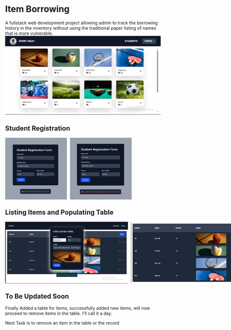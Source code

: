 # Item Borrowing

A fullstack web development project allowing admin to track the borrowing history in the inventory without using the traditional paper listing of names that is more vulnerable.
<img src="demo/Menu.png" alt="Registration Success" height="auto">


## Student Registration
 
<div style="display: flex; flex-direction: row; gap: 10px;">
  <img src="demo/registrationSuccess.png" alt="Registration Success" width="200" height="200">
  <img src="demo/registrationFailed.png" alt="Registration Failed" width="200" height="200">
</div>


## Listing Items and Populating Table
<div style="display: flex; flex-direction: row; gap: 10px;">
  <img src="demo/Listing.png" alt="Registration Success" width="400" height="200">
  <img src="demo/ItemsTable.png" alt="Registration Failed" width="400" height="200">
</div>

## To Be Updated Soon

Finally Added a table for items, successfully added new items, will now proceed to remove items in the table. I'll call it a day.

Next Task is to remove an item in the table or the record